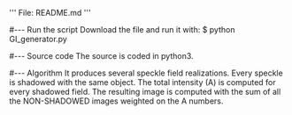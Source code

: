 ''' File: README.md '''


#--- Run the script
Download the file and run it with:
$ python GI_generator.py


#--- Source code
The source is coded in python3.


#--- Algorithm
It produces several speckle field realizations.
Every speckle is shadowed with the same object.
The total intensity (A) is computed for every shadowed field.
The resulting image is computed
with the sum of all the NON-SHADOWED images
weighted on the A numbers.
